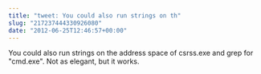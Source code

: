 ```yaml
---
title: "tweet: You could also run strings on th"
slug: "217237444330926080"
date: "2012-06-25T12:46:57+00:00"
---
```

You could also run strings on the address space of csrss.exe and grep for "cmd.exe". Not as elegant, but it works.